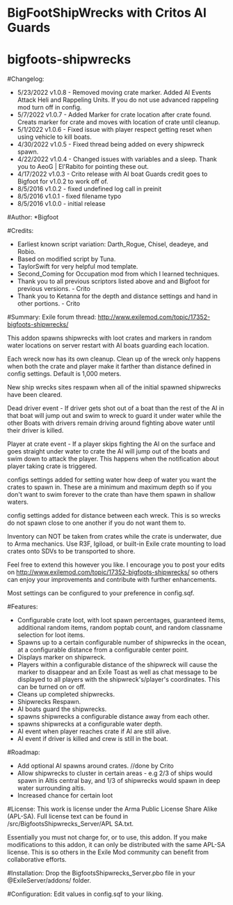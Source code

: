 # BigFootShipWrecks with Critos AI Guards
 
# bigfoots-shipwrecks

#Changelog:
* 5/23/2022 v1.0.8 - Removed moving crate marker. Added AI Events Attack Heli and Rappeling Units. If you do not use advanced rappeling mod turn off in config.
* 5/7/2022 v1.0.7 - Added Marker for crate location after crate found. Creats marker for crate and moves with location of crate until cleanup.
* 5/1/2022 v1.0.6 - Fixed issue with player respect getting reset when using vehicle to kill boats.
* 4/30/2022 v1.0.5 - Fixed thread being added on every shipwreck spawn.
* 4/22/2022 v1.0.4 - Changed issues with variables and a sleep. Thank you to AeoG | El'Rabito for pointing these out.
* 4/17/2022 v1.0.3 - Crito release with AI boat Guards credit goes to Bigfoot for v1.0.2 to work off of.
* 8/5/2016 v1.0.2 - fixed undefined log call in preinit
* 8/5/2016 v1.0.1 - fixed filename typo
* 8/5/2016 v1.0.0 - initial release

#Author:
*Bigfoot


#Credits:
* Earliest known script variation: Darth_Rogue, Chisel, deadeye, and Robio.
* Based on modified script by Tuna.
* TaylorSwift for very helpful mod template.
* Second_Coming for Occupation mod from which I learned techniques.
* Thank you to all previous scriptors listed above and and Bigfoot for previous versions. - Crito
* Thank you to Ketanna for the depth and distance settings and hand in other portions. - Crito

#Summary:
Exile forum thread: http://www.exilemod.com/topic/17352-bigfoots-shipwrecks/

This addon spawns shipwrecks with loot crates and markers in random water locations on server restart with AI boats guarding each location.

Each wreck now has its own cleanup. Clean up of the wreck only happens when both the crate and player make it farther than distance defined
in config settings. Default is 1,000 meters.

New ship wrecks sites respawn when all of the initial spawned shipwrecks have been cleared.

Dead driver event - If driver gets shot out of a boat than the rest of the AI in that boat will jump out and swim to wreck to guard it under
water while the other Boats with drivers remain driving around fighting above water until their driver is killed.

Player at crate event - If a player skips fighting the AI on the surface and goes straight under water to crate the AI will jump out of the
boats and swim down to attack the player. This happens when the notification about player taking crate is triggered.

configs settings added for setting water how deep of water you want the crates to spawn in. These are a minimum and maximum depth
so if you don't want to swim forever to the crate than have them spawn in shallow waters.

config settings added for distance between each wreck. This is so wrecks do not spawn close to one another if you do not want them to.

Inventory can NOT be taken from crates while the crate is underwater, due to Arma mechanics. Use R3F, Igiload, or built-in Exile crate mounting to load crates onto SDVs to be transported to shore.

Feel free to extend this however you like. I encourage you to post your edits on http://www.exilemod.com/topic/17352-bigfoots-shipwrecks/ so others can enjoy your improvements and contribute with further enhancements.

Most settings can be configured to your preference in config.sqf.


#Features:
* Configurable crate loot, with loot spawn percentages, guaranteed items, additional random items, random poptab count, and random classname selection for loot items.
* Spawns up to a certain configurable number of shipwrecks in the ocean, at a configurable distance from a configurable center point.
* Displays marker on shipwreck.
* Players within a configurable distance of the shipwreck will cause the marker to disappear and an Exile Toast as well as chat message to be displayed to all players with the shipwreck's/player's coordinates. This can be turned on or off.
* Cleans up completed shipwrecks.
* Shipwrecks Respawn.
* AI boats guard the shipwrecks.
* spawns shipwrecks a configurable distance away from each other.
* spawns shipwrecks at a configurable water depth.
* AI event when player reaches crate if AI are still alive.
* AI event if driver is killed and crew is still in the boat.

#Roadmap:
* Add optional AI spawns around crates. //done by Crito
* Allow shipwrecks to cluster in certain areas - e.g 2/3 of ships would spawn in Altis central bay, and 1/3 of shipwrecks would spawn in deep water surrounding altis.
* Increased chance for certain loot


#License:
This work is license under the Arma Public License Share Alike (APL-SA). Full license text can be found in /src/BigfootsShipwrecks_Server/APL SA.txt.

Essentially you must not charge for, or to use, this addon. If you make modifications to this addon, it can only be distributed with the same APL-SA license. This is so others in the Exile Mod community can benefit from collaborative efforts.


#Installation:
Drop the BigfootsShipwrecks_Server.pbo file in your @ExileServer/addons/ folder.


#Configuration:
Edit values in config.sqf to your liking.

